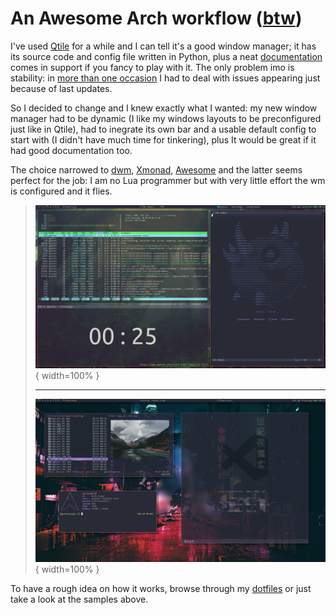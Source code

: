 # An Awesome Arch workflow ([btw](https://iusearchbtw.lol))

I've used [Qtile](http://www.qtile.org) for a while and I can tell it's a good window manager; it has its source code and config file written in Python, plus a neat [documentation](http://docs.qtile.org/en/latest) comes in support if you fancy to play with it. The only problem imo is stability: in [more than one occasion](https://github.com/qtile/qtile/issues) I had to deal with issues appearing just because of last updates.

So I decided to change and I knew exactly what I wanted: my new window manager had to be dynamic (I like my windows layouts to be preconfigured just like in Qtile), had to inegrate its own bar and a usable default config to start with (I didn't have much time for tinkering), plus It would be great if it had good documentation too.

The choice narrowed to [dwm](https://dwm.suckless.org), [Xmonad](https://xmonad.org), [Awesome](https://awesomewm.org) and the latter seems perfect for the job: I am no Lua programmer but with very little effort the wm is configured and it flies.

> ![](pics/scrot_1.png){ width=100% }
>
> ---
> 
> ![](pics/scrot_2.png){ width=100% }

To have a rough idea on how it works, browse through my [dotfiles](https://github.com/matteogiorgi/.dotfiles) or just take a look at the samples above.
